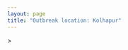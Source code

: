 ```yaml
---
layout: page
title: "Outbreak location: Kolhapur"
---
```

<div id="mapid">
<script src="https://buda-magenta.github.io/hazard_map/load_map.js"></script>
><script>
var marker_outbreak = L.marker([16.702841, 74.240533],{"autoPan": true}).addTo(map); marker_outbreak.bindTooltip("Kolhapur").openTooltip();

var circle_1 = L.circle([19.075990, 72.877393], {"pane": "markerPane", "color": "red", "fill": true, "fillOpacity": 0.2, "fillRule": "evenodd", "lineCap": "round", "lineJoin": "round", "opacity": 1.0, "radius": 209200, "stroke": true, "weight": 2}).addTo(map);
circle_1.bindTooltip("Mumbai<br>rank: 1<br>hazard index: 0.052300")

var circle_2 = L.circle([17.849907, 75.276320], {"pane": "markerPane", "color": "red", "fill": true, "fillOpacity": 0.2, "fillRule": "evenodd", "lineCap": "round", "lineJoin": "round", "opacity": 1.0, "radius": 202517, "stroke": true, "weight": 2}).addTo(map);
circle_2.bindTooltip("Solapur<br>rank: 2<br>hazard index: 0.050629")

var circle_3 = L.circle([15.351838, 75.137985], {"pane": "markerPane", "color": "red", "fill": true, "fillOpacity": 0.2, "fillRule": "evenodd", "lineCap": "round", "lineJoin": "round", "opacity": 1.0, "radius": 198617, "stroke": true, "weight": 2}).addTo(map);
circle_3.bindTooltip("Hubli<br>rank: 3<br>hazard index: 0.049654")

var circle_4 = L.circle([16.850253, 74.594888], {"pane": "markerPane", "color": "red", "fill": true, "fillOpacity": 0.2, "fillRule": "evenodd", "lineCap": "round", "lineJoin": "round", "opacity": 1.0, "radius": 144575, "stroke": true, "weight": 2}).addTo(map);
circle_4.bindTooltip("Sangli<br>rank: 4<br>hazard index: 0.036144")

var circle_5 = L.circle([15.857267, 74.506934], {"pane": "markerPane", "color": "red", "fill": true, "fillOpacity": 0.2, "fillRule": "evenodd", "lineCap": "round", "lineJoin": "round", "opacity": 1.0, "radius": 134627, "stroke": true, "weight": 2}).addTo(map);
circle_5.bindTooltip("Belgaum<br>rank: 5<br>hazard index: 0.033657")

var circle_6 = L.circle([18.521428, 73.854454], {"pane": "markerPane", "color": "red", "fill": true, "fillOpacity": 0.2, "fillRule": "evenodd", "lineCap": "round", "lineJoin": "round", "opacity": 1.0, "radius": 98053, "stroke": true, "weight": 2}).addTo(map);
circle_6.bindTooltip("Pune<br>rank: 6<br>hazard index: 0.024513")

var circle_7 = L.circle([12.979120, 77.591300], {"pane": "markerPane", "color": "red", "fill": true, "fillOpacity": 0.2, "fillRule": "evenodd", "lineCap": "round", "lineJoin": "round", "opacity": 1.0, "radius": 77455, "stroke": true, "weight": 2}).addTo(map);
circle_7.bindTooltip("Bangalore<br>rank: 7<br>hazard index: 0.019364")

var circle_8 = L.circle([16.695935, 74.455575], {"pane": "markerPane", "color": "red", "fill": true, "fillOpacity": 0.2, "fillRule": "evenodd", "lineCap": "round", "lineJoin": "round", "opacity": 1.0, "radius": 65235, "stroke": true, "weight": 2}).addTo(map);
circle_8.bindTooltip("Ichalkaranji<br>rank: 8<br>hazard index: 0.016309")

var circle_9 = L.circle([17.388786, 78.461065], {"pane": "markerPane", "color": "red", "fill": true, "fillOpacity": 0.2, "fillRule": "evenodd", "lineCap": "round", "lineJoin": "round", "opacity": 1.0, "radius": 64621, "stroke": true, "weight": 2}).addTo(map);
circle_9.bindTooltip("Hyderabad<br>rank: 9<br>hazard index: 0.016155")

var circle_10 = L.circle([21.149813, 79.082056], {"pane": "markerPane", "color": "red", "fill": true, "fillOpacity": 0.2, "fillRule": "evenodd", "lineCap": "round", "lineJoin": "round", "opacity": 1.0, "radius": 49352, "stroke": true, "weight": 2}).addTo(map);
circle_10.bindTooltip("Nagpur<br>rank: 10<br>hazard index: 0.012338")

var circle_11 = L.circle([19.194329, 72.970178], {"pane": "markerPane", "color": "red", "fill": true, "fillOpacity": 0.2, "fillRule": "evenodd", "lineCap": "round", "lineJoin": "round", "opacity": 1.0, "radius": 31804, "stroke": true, "weight": 2}).addTo(map);
circle_11.bindTooltip("Thane<br>rank: 11<br>hazard index: 0.007951")

var circle_12 = L.circle([15.398403, 73.812918], {"pane": "markerPane", "color": "red", "fill": true, "fillOpacity": 0.2, "fillRule": "evenodd", "lineCap": "round", "lineJoin": "round", "opacity": 1.0, "radius": 19640, "stroke": true, "weight": 2}).addTo(map);
circle_12.bindTooltip("Vasco Da Gama<br>rank: 12<br>hazard index: 0.004910")

var circle_13 = L.circle([15.143395, 76.919388], {"pane": "markerPane", "color": "red", "fill": true, "fillOpacity": 0.2, "fillRule": "evenodd", "lineCap": "round", "lineJoin": "round", "opacity": 1.0, "radius": 15003, "stroke": true, "weight": 2}).addTo(map);
circle_13.bindTooltip("Bellary<br>rank: 13<br>hazard index: 0.003751")

var circle_14 = L.circle([18.793568, 80.815939], {"pane": "markerPane", "color": "red", "fill": true, "fillOpacity": 0.2, "fillRule": "evenodd", "lineCap": "round", "lineJoin": "round", "opacity": 1.0, "radius": 13663, "stroke": true, "weight": 2}).addTo(map);
circle_14.bindTooltip("Bijapur<br>rank: 14<br>hazard index: 0.003416")

var circle_15 = L.circle([17.636129, 74.298278], {"pane": "markerPane", "color": "red", "fill": true, "fillOpacity": 0.2, "fillRule": "evenodd", "lineCap": "round", "lineJoin": "round", "opacity": 1.0, "radius": 12043, "stroke": true, "weight": 2}).addTo(map);
circle_15.bindTooltip("Satara<br>rank: 15<br>hazard index: 0.003011")

var circle_16 = L.circle([16.185317, 75.696792], {"pane": "markerPane", "color": "red", "fill": true, "fillOpacity": 0.2, "fillRule": "evenodd", "lineCap": "round", "lineJoin": "round", "opacity": 1.0, "radius": 10438, "stroke": true, "weight": 2}).addTo(map);
circle_16.bindTooltip("Bagalkot<br>rank: 16<br>hazard index: 0.002610")

var circle_17 = L.circle([14.475294, 78.821686], {"pane": "markerPane", "color": "red", "fill": true, "fillOpacity": 0.2, "fillRule": "evenodd", "lineCap": "round", "lineJoin": "round", "opacity": 1.0, "radius": 9288, "stroke": true, "weight": 2}).addTo(map);
circle_17.bindTooltip("Kadapa<br>rank: 17<br>hazard index: 0.002322")

var circle_18 = L.circle([18.627929, 73.800983], {"pane": "markerPane", "color": "red", "fill": true, "fillOpacity": 0.2, "fillRule": "evenodd", "lineCap": "round", "lineJoin": "round", "opacity": 1.0, "radius": 9079, "stroke": true, "weight": 2}).addTo(map);
circle_18.bindTooltip("Pimpri Chinchwad<br>rank: 18<br>hazard index: 0.002270")

var circle_19 = L.circle([20.761862, 77.192172], {"pane": "markerPane", "color": "red", "fill": true, "fillOpacity": 0.2, "fillRule": "evenodd", "lineCap": "round", "lineJoin": "round", "opacity": 1.0, "radius": 8289, "stroke": true, "weight": 2}).addTo(map);
circle_19.bindTooltip("Akola<br>rank: 19<br>hazard index: 0.002072")

var circle_20 = L.circle([13.631637, 79.423171], {"pane": "markerPane", "color": "red", "fill": true, "fillOpacity": 0.2, "fillRule": "evenodd", "lineCap": "round", "lineJoin": "round", "opacity": 1.0, "radius": 7799, "stroke": true, "weight": 2}).addTo(map);
circle_20.bindTooltip("Tirupati<br>rank: 20<br>hazard index: 0.001950")

var circle_21 = L.circle([15.266493, 76.387230], {"pane": "markerPane", "color": "red", "fill": true, "fillOpacity": 0.2, "fillRule": "evenodd", "lineCap": "round", "lineJoin": "round", "opacity": 1.0, "radius": 7550, "stroke": true, "weight": 2}).addTo(map);
circle_21.bindTooltip("Hospet<br>rank: 21<br>hazard index: 0.001888")

var circle_22 = L.circle([18.351469, 76.755121], {"pane": "markerPane", "color": "red", "fill": true, "fillOpacity": 0.2, "fillRule": "evenodd", "lineCap": "round", "lineJoin": "round", "opacity": 1.0, "radius": 7022, "stroke": true, "weight": 2}).addTo(map);
circle_22.bindTooltip("Latur<br>rank: 22<br>hazard index: 0.001756")

var circle_23 = L.circle([15.426365, 75.630079], {"pane": "markerPane", "color": "red", "fill": true, "fillOpacity": 0.2, "fillRule": "evenodd", "lineCap": "round", "lineJoin": "round", "opacity": 1.0, "radius": 6329, "stroke": true, "weight": 2}).addTo(map);
circle_23.bindTooltip("Gadag<br>rank: 23<br>hazard index: 0.001582")

var circle_24 = L.circle([14.466127, 75.920636], {"pane": "markerPane", "color": "red", "fill": true, "fillOpacity": 0.2, "fillRule": "evenodd", "lineCap": "round", "lineJoin": "round", "opacity": 1.0, "radius": 6207, "stroke": true, "weight": 2}).addTo(map);
circle_24.bindTooltip("Davanagere<br>rank: 24<br>hazard index: 0.001552")

var circle_25 = L.circle([17.980609, 79.598212], {"pane": "markerPane", "color": "red", "fill": true, "fillOpacity": 0.2, "fillRule": "evenodd", "lineCap": "round", "lineJoin": "round", "opacity": 1.0, "radius": 5862, "stroke": true, "weight": 2}).addTo(map);
circle_25.bindTooltip("Warangal<br>rank: 25<br>hazard index: 0.001466")

var circle_26 = L.circle([20.843512, 75.525927], {"pane": "markerPane", "color": "red", "fill": true, "fillOpacity": 0.2, "fillRule": "evenodd", "lineCap": "round", "lineJoin": "round", "opacity": 1.0, "radius": 5759, "stroke": true, "weight": 2}).addTo(map);
circle_26.bindTooltip("Jalgaon<br>rank: 26<br>hazard index: 0.001440")

var circle_27 = L.circle([28.651718, 77.221939], {"pane": "markerPane", "color": "red", "fill": true, "fillOpacity": 0.2, "fillRule": "evenodd", "lineCap": "round", "lineJoin": "round", "opacity": 1.0, "radius": 5167, "stroke": true, "weight": 2}).addTo(map);
circle_27.bindTooltip("Delhi<br>rank: 27<br>hazard index: 0.001292")

var circle_28 = L.circle([19.250000, 74.750000], {"pane": "markerPane", "color": "red", "fill": true, "fillOpacity": 0.2, "fillRule": "evenodd", "lineCap": "round", "lineJoin": "round", "opacity": 1.0, "radius": 4908, "stroke": true, "weight": 2}).addTo(map);
circle_28.bindTooltip("Ahmadnagar<br>rank: 28<br>hazard index: 0.001227")

var circle_29 = L.circle([15.119651, 77.455290], {"pane": "markerPane", "color": "red", "fill": true, "fillOpacity": 0.2, "fillRule": "evenodd", "lineCap": "round", "lineJoin": "round", "opacity": 1.0, "radius": 4632, "stroke": true, "weight": 2}).addTo(map);
circle_29.bindTooltip("Guntakal<br>rank: 29<br>hazard index: 0.001158")

var circle_30 = L.circle([23.021624, 72.579707], {"pane": "markerPane", "color": "red", "fill": true, "fillOpacity": 0.2, "fillRule": "evenodd", "lineCap": "round", "lineJoin": "round", "opacity": 1.0, "radius": 4143, "stroke": true, "weight": 2}).addTo(map);
circle_30.bindTooltip("Ahmedabad<br>rank: 30<br>hazard index: 0.001036")

var circle_31 = L.circle([20.030976, 79.358139], {"pane": "markerPane", "color": "red", "fill": true, "fillOpacity": 0.2, "fillRule": "evenodd", "lineCap": "round", "lineJoin": "round", "opacity": 1.0, "radius": 4015, "stroke": true, "weight": 2}).addTo(map);
circle_31.bindTooltip("Chandrapur<br>rank: 31<br>hazard index: 0.001004")

var circle_32 = L.circle([12.305183, 76.655361], {"pane": "markerPane", "color": "red", "fill": true, "fillOpacity": 0.2, "fillRule": "evenodd", "lineCap": "round", "lineJoin": "round", "opacity": 1.0, "radius": 3641, "stroke": true, "weight": 2}).addTo(map);
circle_32.bindTooltip("Mysore<br>rank: 32<br>hazard index: 0.000910")

var circle_33 = L.circle([21.170200, 72.831100], {"pane": "markerPane", "color": "red", "fill": true, "fillOpacity": 0.2, "fillRule": "evenodd", "lineCap": "round", "lineJoin": "round", "opacity": 1.0, "radius": 3592, "stroke": true, "weight": 2}).addTo(map);
circle_33.bindTooltip("Surat<br>rank: 33<br>hazard index: 0.000898")

var circle_34 = L.circle([19.261944, 73.194760], {"pane": "markerPane", "color": "red", "fill": true, "fillOpacity": 0.2, "fillRule": "evenodd", "lineCap": "round", "lineJoin": "round", "opacity": 1.0, "radius": 3590, "stroke": true, "weight": 2}).addTo(map);
circle_34.bindTooltip("Ulhas Nagar<br>rank: 34<br>hazard index: 0.000898")

var circle_35 = L.circle([13.932609, 75.574978], {"pane": "markerPane", "color": "red", "fill": true, "fillOpacity": 0.2, "fillRule": "evenodd", "lineCap": "round", "lineJoin": "round", "opacity": 1.0, "radius": 2986, "stroke": true, "weight": 2}).addTo(map);
circle_35.bindTooltip("Shimoga<br>rank: 35<br>hazard index: 0.000747")

var circle_36 = L.circle([14.906956, 78.009707], {"pane": "markerPane", "color": "red", "fill": true, "fillOpacity": 0.2, "fillRule": "evenodd", "lineCap": "round", "lineJoin": "round", "opacity": 1.0, "radius": 2941, "stroke": true, "weight": 2}).addTo(map);
circle_36.bindTooltip("Tadipatri<br>rank: 36<br>hazard index: 0.000735")

var circle_37 = L.circle([20.011247, 73.790236], {"pane": "markerPane", "color": "red", "fill": true, "fillOpacity": 0.2, "fillRule": "evenodd", "lineCap": "round", "lineJoin": "round", "opacity": 1.0, "radius": 2876, "stroke": true, "weight": 2}).addTo(map);
circle_37.bindTooltip("Nashik<br>rank: 37<br>hazard index: 0.000719")

var circle_38 = L.circle([13.340077, 77.100621], {"pane": "markerPane", "color": "red", "fill": true, "fillOpacity": 0.2, "fillRule": "evenodd", "lineCap": "round", "lineJoin": "round", "opacity": 1.0, "radius": 2800, "stroke": true, "weight": 2}).addTo(map);
circle_38.bindTooltip("Tumkur<br>rank: 38<br>hazard index: 0.000700")

var circle_39 = L.circle([19.439885, 72.880383], {"pane": "markerPane", "color": "red", "fill": true, "fillOpacity": 0.2, "fillRule": "evenodd", "lineCap": "round", "lineJoin": "round", "opacity": 1.0, "radius": 2516, "stroke": true, "weight": 2}).addTo(map);
circle_39.bindTooltip("Vasai<br>rank: 39<br>hazard index: 0.000629")

var circle_40 = L.circle([19.290314, 76.602903], {"pane": "markerPane", "color": "red", "fill": true, "fillOpacity": 0.2, "fillRule": "evenodd", "lineCap": "round", "lineJoin": "round", "opacity": 1.0, "radius": 2460, "stroke": true, "weight": 2}).addTo(map);
circle_40.bindTooltip("Parbhani<br>rank: 40<br>hazard index: 0.000615")

var circle_41 = L.circle([17.910400, 77.519900], {"pane": "markerPane", "color": "red", "fill": true, "fillOpacity": 0.2, "fillRule": "evenodd", "lineCap": "round", "lineJoin": "round", "opacity": 1.0, "radius": 2426, "stroke": true, "weight": 2}).addTo(map);
circle_41.bindTooltip("Bidar<br>rank: 41<br>hazard index: 0.000607")

var circle_42 = L.circle([20.993276, 75.839983], {"pane": "markerPane", "color": "red", "fill": true, "fillOpacity": 0.2, "fillRule": "evenodd", "lineCap": "round", "lineJoin": "round", "opacity": 1.0, "radius": 2417, "stroke": true, "weight": 2}).addTo(map);
circle_42.bindTooltip("Bhusawal<br>rank: 42<br>hazard index: 0.000604")

var circle_43 = L.circle([16.083333, 77.166667], {"pane": "markerPane", "color": "red", "fill": true, "fillOpacity": 0.2, "fillRule": "evenodd", "lineCap": "round", "lineJoin": "round", "opacity": 1.0, "radius": 2197, "stroke": true, "weight": 2}).addTo(map);
circle_43.bindTooltip("Raichur<br>rank: 43<br>hazard index: 0.000549")

var circle_44 = L.circle([25.531031, 78.652689], {"pane": "markerPane", "color": "red", "fill": true, "fillOpacity": 0.2, "fillRule": "evenodd", "lineCap": "round", "lineJoin": "round", "opacity": 1.0, "radius": 2190, "stroke": true, "weight": 2}).addTo(map);
circle_44.bindTooltip("Jhansi<br>rank: 44<br>hazard index: 0.000548")

var circle_45 = L.circle([19.143607, 73.295535], {"pane": "markerPane", "color": "red", "fill": true, "fillOpacity": 0.2, "fillRule": "evenodd", "lineCap": "round", "lineJoin": "round", "opacity": 1.0, "radius": 2087, "stroke": true, "weight": 2}).addTo(map);
circle_45.bindTooltip("Ambarnath<br>rank: 45<br>hazard index: 0.000522")

var circle_46 = L.circle([18.169844, 76.117963], {"pane": "markerPane", "color": "red", "fill": true, "fillOpacity": 0.2, "fillRule": "evenodd", "lineCap": "round", "lineJoin": "round", "opacity": 1.0, "radius": 2056, "stroke": true, "weight": 2}).addTo(map);
circle_46.bindTooltip("Osmanabad<br>rank: 46<br>hazard index: 0.000514")

var circle_47 = L.circle([20.825623, 78.613146], {"pane": "markerPane", "color": "red", "fill": true, "fillOpacity": 0.2, "fillRule": "evenodd", "lineCap": "round", "lineJoin": "round", "opacity": 1.0, "radius": 2048, "stroke": true, "weight": 2}).addTo(map);
circle_47.bindTooltip("Wardha<br>rank: 47<br>hazard index: 0.000512")

var circle_48 = L.circle([12.869810, 74.843008], {"pane": "markerPane", "color": "red", "fill": true, "fillOpacity": 0.2, "fillRule": "evenodd", "lineCap": "round", "lineJoin": "round", "opacity": 1.0, "radius": 1800, "stroke": true, "weight": 2}).addTo(map);
circle_48.bindTooltip("Mangalore<br>rank: 48<br>hazard index: 0.000450")

var circle_49 = L.circle([21.145629, 80.268387], {"pane": "markerPane", "color": "red", "fill": true, "fillOpacity": 0.2, "fillRule": "evenodd", "lineCap": "round", "lineJoin": "round", "opacity": 1.0, "radius": 1662, "stroke": true, "weight": 2}).addTo(map);
circle_49.bindTooltip("Gondiya<br>rank: 49<br>hazard index: 0.000416")

var circle_50 = L.circle([13.083694, 80.270186], {"pane": "markerPane", "color": "red", "fill": true, "fillOpacity": 0.2, "fillRule": "evenodd", "lineCap": "round", "lineJoin": "round", "opacity": 1.0, "radius": 1624, "stroke": true, "weight": 2}).addTo(map);
circle_50.bindTooltip("Chennai<br>rank: 50<br>hazard index: 0.000406")

var circle_51 = L.circle([16.181939, 81.135130], {"pane": "markerPane", "color": "red", "fill": true, "fillOpacity": 0.2, "fillRule": "evenodd", "lineCap": "round", "lineJoin": "round", "opacity": 1.0, "radius": 1607, "stroke": true, "weight": 2}).addTo(map);
circle_51.bindTooltip("Machilipatnam<br>rank: 51<br>hazard index: 0.000402")

var circle_52 = L.circle([21.237947, 81.633683], {"pane": "markerPane", "color": "red", "fill": true, "fillOpacity": 0.2, "fillRule": "evenodd", "lineCap": "round", "lineJoin": "round", "opacity": 1.0, "radius": 1595, "stroke": true, "weight": 2}).addTo(map);
circle_52.bindTooltip("Raipur<br>rank: 52<br>hazard index: 0.000399")

var circle_53 = L.circle([15.631900, 77.275900], {"pane": "markerPane", "color": "red", "fill": true, "fillOpacity": 0.2, "fillRule": "evenodd", "lineCap": "round", "lineJoin": "round", "opacity": 1.0, "radius": 1574, "stroke": true, "weight": 2}).addTo(map);
circle_53.bindTooltip("Adoni<br>rank: 53<br>hazard index: 0.000394")

var circle_54 = L.circle([22.541418, 88.357691], {"pane": "markerPane", "color": "red", "fill": true, "fillOpacity": 0.2, "fillRule": "evenodd", "lineCap": "round", "lineJoin": "round", "opacity": 1.0, "radius": 1545, "stroke": true, "weight": 2}).addTo(map);
circle_54.bindTooltip("Kolkata<br>rank: 54<br>hazard index: 0.000386")

var circle_55 = L.circle([21.154541, 77.644296], {"pane": "markerPane", "color": "red", "fill": true, "fillOpacity": 0.2, "fillRule": "evenodd", "lineCap": "round", "lineJoin": "round", "opacity": 1.0, "radius": 1470, "stroke": true, "weight": 2}).addTo(map);
circle_55.bindTooltip("Amravati<br>rank: 55<br>hazard index: 0.000368")

var circle_56 = L.circle([22.297314, 73.194257], {"pane": "markerPane", "color": "red", "fill": true, "fillOpacity": 0.2, "fillRule": "evenodd", "lineCap": "round", "lineJoin": "round", "opacity": 1.0, "radius": 1370, "stroke": true, "weight": 2}).addTo(map);
circle_56.bindTooltip("Vadodara<br>rank: 56<br>hazard index: 0.000343")

var circle_57 = L.circle([25.335649, 83.007629], {"pane": "markerPane", "color": "red", "fill": true, "fillOpacity": 0.2, "fillRule": "evenodd", "lineCap": "round", "lineJoin": "round", "opacity": 1.0, "radius": 1335, "stroke": true, "weight": 2}).addTo(map);
circle_57.bindTooltip("Varanasi<br>rank: 57<br>hazard index: 0.000334")

var circle_58 = L.circle([20.432402, 73.141172], {"pane": "markerPane", "color": "red", "fill": true, "fillOpacity": 0.2, "fillRule": "evenodd", "lineCap": "round", "lineJoin": "round", "opacity": 1.0, "radius": 1309, "stroke": true, "weight": 2}).addTo(map);
circle_58.bindTooltip("Valsad<br>rank: 58<br>hazard index: 0.000327")

var circle_59 = L.circle([23.795281, 86.430964], {"pane": "markerPane", "color": "red", "fill": true, "fillOpacity": 0.2, "fillRule": "evenodd", "lineCap": "round", "lineJoin": "round", "opacity": 1.0, "radius": 1291, "stroke": true, "weight": 2}).addTo(map);
circle_59.bindTooltip("Dhanbad<br>rank: 59<br>hazard index: 0.000323")

var circle_60 = L.circle([19.295200, 72.854400], {"pane": "markerPane", "color": "red", "fill": true, "fillOpacity": 0.2, "fillRule": "evenodd", "lineCap": "round", "lineJoin": "round", "opacity": 1.0, "radius": 1266, "stroke": true, "weight": 2}).addTo(map);
circle_60.bindTooltip("Mira-Bhayandar<br>rank: 60<br>hazard index: 0.000317")

var circle_61 = L.circle([25.438130, 81.833800], {"pane": "markerPane", "color": "red", "fill": true, "fillOpacity": 0.2, "fillRule": "evenodd", "lineCap": "round", "lineJoin": "round", "opacity": 1.0, "radius": 1241, "stroke": true, "weight": 2}).addTo(map);
circle_61.bindTooltip("Allahabad<br>rank: 61<br>hazard index: 0.000310")

var circle_62 = L.circle([11.664300, 78.146000], {"pane": "markerPane", "color": "red", "fill": true, "fillOpacity": 0.2, "fillRule": "evenodd", "lineCap": "round", "lineJoin": "round", "opacity": 1.0, "radius": 1221, "stroke": true, "weight": 2}).addTo(map);
circle_62.bindTooltip("Salem<br>rank: 62<br>hazard index: 0.000305")

var circle_63 = L.circle([18.437436, 77.110521], {"pane": "markerPane", "color": "red", "fill": true, "fillOpacity": 0.2, "fillRule": "evenodd", "lineCap": "round", "lineJoin": "round", "opacity": 1.0, "radius": 1191, "stroke": true, "weight": 2}).addTo(map);
circle_63.bindTooltip("Udgir<br>rank: 63<br>hazard index: 0.000298")

var circle_64 = L.circle([20.325704, 78.116914], {"pane": "markerPane", "color": "red", "fill": true, "fillOpacity": 0.2, "fillRule": "evenodd", "lineCap": "round", "lineJoin": "round", "opacity": 1.0, "radius": 1179, "stroke": true, "weight": 2}).addTo(map);
circle_64.bindTooltip("Yavatmal<br>rank: 64<br>hazard index: 0.000295")

var circle_65 = L.circle([23.160894, 79.949770], {"pane": "markerPane", "color": "red", "fill": true, "fillOpacity": 0.2, "fillRule": "evenodd", "lineCap": "round", "lineJoin": "round", "opacity": 1.0, "radius": 1171, "stroke": true, "weight": 2}).addTo(map);
circle_65.bindTooltip("Jabalpur<br>rank: 65<br>hazard index: 0.000293")

var circle_66 = L.circle([16.508759, 80.618510], {"pane": "markerPane", "color": "red", "fill": true, "fillOpacity": 0.2, "fillRule": "evenodd", "lineCap": "round", "lineJoin": "round", "opacity": 1.0, "radius": 1147, "stroke": true, "weight": 2}).addTo(map);
circle_66.bindTooltip("Vijayawada<br>rank: 66<br>hazard index: 0.000287")

var circle_67 = L.circle([14.625888, 75.635724], {"pane": "markerPane", "color": "red", "fill": true, "fillOpacity": 0.2, "fillRule": "evenodd", "lineCap": "round", "lineJoin": "round", "opacity": 1.0, "radius": 1127, "stroke": true, "weight": 2}).addTo(map);
circle_67.bindTooltip("Ranibennur<br>rank: 67<br>hazard index: 0.000282")

var circle_68 = L.circle([26.055318, 82.993139], {"pane": "markerPane", "color": "red", "fill": true, "fillOpacity": 0.2, "fillRule": "evenodd", "lineCap": "round", "lineJoin": "round", "opacity": 1.0, "radius": 1082, "stroke": true, "weight": 2}).addTo(map);
circle_68.bindTooltip("Nizamabad<br>rank: 68<br>hazard index: 0.000271")

var circle_69 = L.circle([19.362531, 73.078475], {"pane": "markerPane", "color": "red", "fill": true, "fillOpacity": 0.2, "fillRule": "evenodd", "lineCap": "round", "lineJoin": "round", "opacity": 1.0, "radius": 1012, "stroke": true, "weight": 2}).addTo(map);
circle_69.bindTooltip("Bhiwandi<br>rank: 69<br>hazard index: 0.000253")

var circle_70 = L.circle([12.955100, 78.269900], {"pane": "markerPane", "color": "red", "fill": true, "fillOpacity": 0.2, "fillRule": "evenodd", "lineCap": "round", "lineJoin": "round", "opacity": 1.0, "radius": 984, "stroke": true, "weight": 2}).addTo(map);
circle_70.bindTooltip("Robertson Pet<br>rank: 70<br>hazard index: 0.000246")

var circle_71 = L.circle([16.743454, 77.992319], {"pane": "markerPane", "color": "red", "fill": true, "fillOpacity": 0.2, "fillRule": "evenodd", "lineCap": "round", "lineJoin": "round", "opacity": 1.0, "radius": 906, "stroke": true, "weight": 2}).addTo(map);
circle_71.bindTooltip("Mahbubnagar<br>rank: 71<br>hazard index: 0.000227")

var circle_72 = L.circle([17.723128, 83.301284], {"pane": "markerPane", "color": "red", "fill": true, "fillOpacity": 0.2, "fillRule": "evenodd", "lineCap": "round", "lineJoin": "round", "opacity": 1.0, "radius": 884, "stroke": true, "weight": 2}).addTo(map);
circle_72.bindTooltip("Visakhapatnam<br>rank: 72<br>hazard index: 0.000221")

var circle_73 = L.circle([15.830925, 78.042537], {"pane": "markerPane", "color": "red", "fill": true, "fillOpacity": 0.2, "fillRule": "evenodd", "lineCap": "round", "lineJoin": "round", "opacity": 1.0, "radius": 861, "stroke": true, "weight": 2}).addTo(map);
circle_73.bindTooltip("Kurnool<br>rank: 73<br>hazard index: 0.000215")

var circle_74 = L.circle([18.182992, 75.743925], {"pane": "markerPane", "color": "red", "fill": true, "fillOpacity": 0.2, "fillRule": "evenodd", "lineCap": "round", "lineJoin": "round", "opacity": 1.0, "radius": 817, "stroke": true, "weight": 2}).addTo(map);
circle_74.bindTooltip("Barshi<br>rank: 74<br>hazard index: 0.000204")

var circle_75 = L.circle([18.761516, 79.478785], {"pane": "markerPane", "color": "red", "fill": true, "fillOpacity": 0.2, "fillRule": "evenodd", "lineCap": "round", "lineJoin": "round", "opacity": 1.0, "radius": 784, "stroke": true, "weight": 2}).addTo(map);
circle_75.bindTooltip("Ramagundam<br>rank: 75<br>hazard index: 0.000196")

var circle_76 = L.circle([26.838100, 80.934600], {"pane": "markerPane", "color": "red", "fill": true, "fillOpacity": 0.2, "fillRule": "evenodd", "lineCap": "round", "lineJoin": "round", "opacity": 1.0, "radius": 754, "stroke": true, "weight": 2}).addTo(map);
circle_76.bindTooltip("Lucknow<br>rank: 76<br>hazard index: 0.000189")

var circle_77 = L.circle([25.895924, 82.437716], {"pane": "markerPane", "color": "red", "fill": true, "fillOpacity": 0.2, "fillRule": "evenodd", "lineCap": "round", "lineJoin": "round", "opacity": 1.0, "radius": 750, "stroke": true, "weight": 2}).addTo(map);
circle_77.bindTooltip("Badlapur<br>rank: 77<br>hazard index: 0.000188")

var circle_78 = L.circle([16.291519, 80.454159], {"pane": "markerPane", "color": "red", "fill": true, "fillOpacity": 0.2, "fillRule": "evenodd", "lineCap": "round", "lineJoin": "round", "opacity": 1.0, "radius": 740, "stroke": true, "weight": 2}).addTo(map);
circle_78.bindTooltip("Guntur<br>rank: 78<br>hazard index: 0.000185")

var circle_79 = L.circle([15.431506, 76.532774], {"pane": "markerPane", "color": "red", "fill": true, "fillOpacity": 0.2, "fillRule": "evenodd", "lineCap": "round", "lineJoin": "round", "opacity": 1.0, "radius": 730, "stroke": true, "weight": 2}).addTo(map);
circle_79.bindTooltip("Gangawati<br>rank: 79<br>hazard index: 0.000183")

var circle_80 = L.circle([13.160105, 79.155551], {"pane": "markerPane", "color": "red", "fill": true, "fillOpacity": 0.2, "fillRule": "evenodd", "lineCap": "round", "lineJoin": "round", "opacity": 1.0, "radius": 702, "stroke": true, "weight": 2}).addTo(map);
circle_80.bindTooltip("Chittoor<br>rank: 80<br>hazard index: 0.000176")

var circle_81 = L.circle([26.915458, 75.818982], {"pane": "markerPane", "color": "red", "fill": true, "fillOpacity": 0.2, "fillRule": "evenodd", "lineCap": "round", "lineJoin": "round", "opacity": 1.0, "radius": 688, "stroke": true, "weight": 2}).addTo(map);
circle_81.bindTooltip("Jaipur<br>rank: 81<br>hazard index: 0.000172")

var circle_82 = L.circle([21.365999, 74.284004], {"pane": "markerPane", "color": "red", "fill": true, "fillOpacity": 0.2, "fillRule": "evenodd", "lineCap": "round", "lineJoin": "round", "opacity": 1.0, "radius": 661, "stroke": true, "weight": 2}).addTo(map);
circle_82.bindTooltip("Nandurbar<br>rank: 82<br>hazard index: 0.000165")

var circle_83 = L.circle([12.732884, 77.830948], {"pane": "markerPane", "color": "red", "fill": true, "fillOpacity": 0.2, "fillRule": "evenodd", "lineCap": "round", "lineJoin": "round", "opacity": 1.0, "radius": 660, "stroke": true, "weight": 2}).addTo(map);
circle_83.bindTooltip("Hosur<br>rank: 83<br>hazard index: 0.000165")

var circle_84 = L.circle([23.258486, 77.401989], {"pane": "markerPane", "color": "red", "fill": true, "fillOpacity": 0.2, "fillRule": "evenodd", "lineCap": "round", "lineJoin": "round", "opacity": 1.0, "radius": 659, "stroke": true, "weight": 2}).addTo(map);
circle_84.bindTooltip("Bhopal<br>rank: 84<br>hazard index: 0.000165")

var circle_85 = L.circle([9.931308, 76.267414], {"pane": "markerPane", "color": "red", "fill": true, "fillOpacity": 0.2, "fillRule": "evenodd", "lineCap": "round", "lineJoin": "round", "opacity": 1.0, "radius": 626, "stroke": true, "weight": 2}).addTo(map);
circle_85.bindTooltip("Kochi<br>rank: 85<br>hazard index: 0.000157")

var circle_86 = L.circle([19.169335, 77.311013], {"pane": "markerPane", "color": "red", "fill": true, "fillOpacity": 0.2, "fillRule": "evenodd", "lineCap": "round", "lineJoin": "round", "opacity": 1.0, "radius": 611, "stroke": true, "weight": 2}).addTo(map);
circle_86.bindTooltip("Nanded Waghala<br>rank: 86<br>hazard index: 0.000153")

var circle_87 = L.circle([17.166667, 77.083333], {"pane": "markerPane", "color": "red", "fill": true, "fillOpacity": 0.2, "fillRule": "evenodd", "lineCap": "round", "lineJoin": "round", "opacity": 1.0, "radius": 603, "stroke": true, "weight": 2}).addTo(map);
circle_87.bindTooltip("Gulbarga<br>rank: 87<br>hazard index: 0.000151")

var circle_88 = L.circle([8.576971, 77.050125], {"pane": "markerPane", "color": "red", "fill": true, "fillOpacity": 0.2, "fillRule": "evenodd", "lineCap": "round", "lineJoin": "round", "opacity": 1.0, "radius": 581, "stroke": true, "weight": 2}).addTo(map);
circle_88.bindTooltip("Thiruvananthapuram<br>rank: 88<br>hazard index: 0.000145")

var circle_89 = L.circle([27.175255, 78.009816], {"pane": "markerPane", "color": "red", "fill": true, "fillOpacity": 0.2, "fillRule": "evenodd", "lineCap": "round", "lineJoin": "round", "opacity": 1.0, "radius": 578, "stroke": true, "weight": 2}).addTo(map);
circle_89.bindTooltip("Agra<br>rank: 89<br>hazard index: 0.000145")

var circle_90 = L.circle([21.879616, 77.875681], {"pane": "markerPane", "color": "red", "fill": true, "fillOpacity": 0.2, "fillRule": "evenodd", "lineCap": "round", "lineJoin": "round", "opacity": 1.0, "radius": 571, "stroke": true, "weight": 2}).addTo(map);
circle_90.bindTooltip("Betul<br>rank: 90<br>hazard index: 0.000143")

var circle_91 = L.circle([12.523889, 76.896196], {"pane": "markerPane", "color": "red", "fill": true, "fillOpacity": 0.2, "fillRule": "evenodd", "lineCap": "round", "lineJoin": "round", "opacity": 1.0, "radius": 541, "stroke": true, "weight": 2}).addTo(map);
circle_91.bindTooltip("Mandya<br>rank: 91<br>hazard index: 0.000135")

var circle_92 = L.circle([24.796436, 85.007956], {"pane": "markerPane", "color": "red", "fill": true, "fillOpacity": 0.2, "fillRule": "evenodd", "lineCap": "round", "lineJoin": "round", "opacity": 1.0, "radius": 515, "stroke": true, "weight": 2}).addTo(map);
circle_92.bindTooltip("Gaya<br>rank: 92<br>hazard index: 0.000129")

var circle_93 = L.circle([13.137000, 78.133961], {"pane": "markerPane", "color": "red", "fill": true, "fillOpacity": 0.2, "fillRule": "evenodd", "lineCap": "round", "lineJoin": "round", "opacity": 1.0, "radius": 507, "stroke": true, "weight": 2}).addTo(map);
circle_93.bindTooltip("Kolar<br>rank: 93<br>hazard index: 0.000127")

var circle_94 = L.circle([20.972740, 80.691555], {"pane": "markerPane", "color": "red", "fill": true, "fillOpacity": 0.2, "fillRule": "evenodd", "lineCap": "round", "lineJoin": "round", "opacity": 1.0, "radius": 503, "stroke": true, "weight": 2}).addTo(map);
circle_94.bindTooltip("Rajnandgaon<br>rank: 94<br>hazard index: 0.000126")

var circle_95 = L.circle([11.258608, 75.778874], {"pane": "markerPane", "color": "red", "fill": true, "fillOpacity": 0.2, "fillRule": "evenodd", "lineCap": "round", "lineJoin": "round", "opacity": 1.0, "radius": 499, "stroke": true, "weight": 2}).addTo(map);
circle_95.bindTooltip("Kozhikode<br>rank: 95<br>hazard index: 0.000125")

var circle_96 = L.circle([13.007082, 76.099270], {"pane": "markerPane", "color": "red", "fill": true, "fillOpacity": 0.2, "fillRule": "evenodd", "lineCap": "round", "lineJoin": "round", "opacity": 1.0, "radius": 454, "stroke": true, "weight": 2}).addTo(map);
circle_96.bindTooltip("Hassan<br>rank: 96<br>hazard index: 0.000114")

var circle_97 = L.circle([22.720362, 75.868200], {"pane": "markerPane", "color": "red", "fill": true, "fillOpacity": 0.2, "fillRule": "evenodd", "lineCap": "round", "lineJoin": "round", "opacity": 1.0, "radius": 432, "stroke": true, "weight": 2}).addTo(map);
circle_97.bindTooltip("Indore<br>rank: 97<br>hazard index: 0.000108")

var circle_98 = L.circle([11.001812, 76.962842], {"pane": "markerPane", "color": "red", "fill": true, "fillOpacity": 0.2, "fillRule": "evenodd", "lineCap": "round", "lineJoin": "round", "opacity": 1.0, "radius": 427, "stroke": true, "weight": 2}).addTo(map);
circle_98.bindTooltip("Coimbatore<br>rank: 98<br>hazard index: 0.000107")

var circle_99 = L.circle([21.199035, 81.397955], {"pane": "markerPane", "color": "red", "fill": true, "fillOpacity": 0.2, "fillRule": "evenodd", "lineCap": "round", "lineJoin": "round", "opacity": 1.0, "radius": 420, "stroke": true, "weight": 2}).addTo(map);
circle_99.bindTooltip("Durg<br>rank: 99<br>hazard index: 0.000105")

var circle_100 = L.circle([14.449372, 79.987376], {"pane": "markerPane", "color": "red", "fill": true, "fillOpacity": 0.2, "fillRule": "evenodd", "lineCap": "round", "lineJoin": "round", "opacity": 1.0, "radius": 415, "stroke": true, "weight": 2}).addTo(map);
circle_100.bindTooltip("Nellore<br>rank: 100<br>hazard index: 0.000104")
</script>
</div>